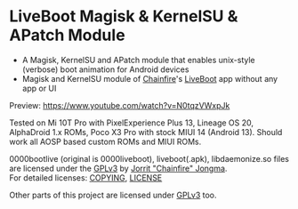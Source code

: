 # LiveBoot Magisk & KernelSU & APatch Module

- A Magisk, KernelSU and APatch module that enables unix-style (verbose) boot animation for Android devices
- Magisk and KernelSU module of [Chainfire](https://github.com/Chainfire)'s [LiveBoot](https://github.com/Chainfire/liveboot) app without any app or UI

Preview: https://www.youtube.com/watch?v=N0tqzVWxpJk

Tested on Mi 10T Pro with PixelExperience Plus 13, Lineage OS 20, AlphaDroid 1.x ROMs, Poco X3 Pro with stock MIUI 14 (Android 13). Should work all AOSP based custom ROMs and MIUI ROMs.

0000bootlive (original is 0000liveboot), liveboot(.apk), libdaemonize.so files are licensed under the [GPLv3](https://github.com/Chainfire/liveboot/blob/master/LICENSE) by [Jorrit "Chainfire" Jongma](https://github.com/Chainfire).   
For detailed licenses: [COPYING](https://github.com/Chainfire/liveboot/blob/master/LICENSE), [LICENSE](https://github.com/Chainfire/liveboot/blob/master/COPYING)

Other parts of this project are licensed under [GPLv3](https://github.com/symbuzzer/livebootmagisk/blob/main/LICENSE) too.
